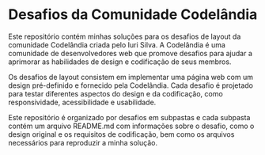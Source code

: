 # Desafios da Comunidade Codelândia

Este repositório contém minhas soluções para os desafios de layout da comunidade Codelândia criada pelo Iuri Silva. A Codelândia é uma comunidade de desenvolvedores web que promove desafios para ajudar a aprimorar as habilidades de design e codificação de seus membros.

Os desafios de layout consistem em implementar uma página web com um design pré-definido e fornecido pela Codelândia. Cada desafio é projetado para testar diferentes aspectos do design e da codificação, como responsividade, acessibilidade e usabilidade.

Este repositório é organizado por desafios em subpastas e cada subpasta contém um arquivo README.md com informações sobre o desafio, como o design original e os requisitos de codificação, bem como os arquivos necessários para reproduzir a minha solução.
